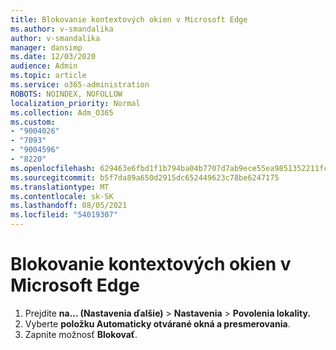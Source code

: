 ```yaml
---
title: Blokovanie kontextových okien v Microsoft Edge
ms.author: v-smandalika
author: v-smandalika
manager: dansimp
ms.date: 12/03/2020
audience: Admin
ms.topic: article
ms.service: o365-administration
ROBOTS: NOINDEX, NOFOLLOW
localization_priority: Normal
ms.collection: Adm_O365
ms.custom:
- "9004026"
- "7093"
- "9004596"
- "8220"
ms.openlocfilehash: 629463e6fbd1f1b794ba04b7707d7ab9ece55ea9851352211fcaeed41ea9279d
ms.sourcegitcommit: b5f7da89a650d2915dc652449623c78be6247175
ms.translationtype: MT
ms.contentlocale: sk-SK
ms.lasthandoff: 08/05/2021
ms.locfileid: "54019307"
---
```

# <a name="block-pop-up-windows-in-microsoft-edge"></a>Blokovanie kontextových okien v Microsoft Edge

1. Prejdite **na... (Nastavenia ďalšie)**  >  **Nastavenia**  >  **Povolenia lokality.**
2. Vyberte **položku Automaticky otvárané okná a presmerovania**.
3. Zapnite možnosť **Blokovať**.